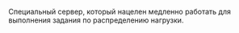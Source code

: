 Специальный сервер, который нацелен медленно работать для выполнения задания по распределению нагрузки.